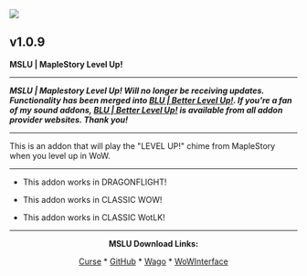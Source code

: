 [![](https://img.shields.io/static/v1?label=Donate&message=CashApp&color=brightgreen)](https://bit.ly/3fyxxSU)

v1.0.9
------------------------------

**MSLU | MapleStory Level Up!**

------------------------------

***MSLU | Maplestory Level Up! Will no longer be receiving updates. Functionality has been merged into [BLU | Better Level Up!](https://www.curseforge.com/wow/addons/blu-better-level-up "This link takes you to the Curseforge.com website, you may download it here and help support the developers."). If you're a fan of my sound addons, [BLU | Better Level Up!](https://www.curseforge.com/wow/addons/blu-better-level-up "This link takes you to the Curseforge.com website, you may download it here and help support the developers.") is available from all addon provider websites. Thank you!***

------------------------------

This is an addon that will play the "LEVEL UP!" chime from MapleStory when you level up in WoW.

------------------------------

- This addon works in DRAGONFLIGHT!

- This addon works in CLASSIC WOW!

- This addon works in CLASSIC WotLK!

------------------------------
<div align="center">

**MSLU Download Links:**

[Curse](https://www.curseforge.com/wow/addons/mslu "This link takes you to the Curseforge.com website, you may download it here and help support the developers.") * [GitHub](https://github.com/donniedice/MSLU "This link takes you to the GitHub.com website, you may download it here.") * [Wago](https://addons.wago.io/addons/mslu "This link takes you to the Wago.io website, you may download it here and help support the developers.") * [WoWInterface](https://www.wowinterface.com/downloads/info26257-MSLU-MaplestoryLevelUp.html "This link takes you to the WoWInterface.com website, you may download it here.")

</div>
